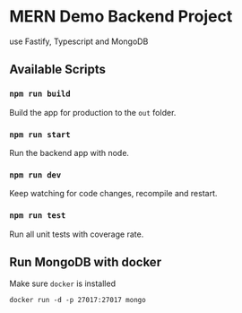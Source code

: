 # MERN Demo Backend Project

use Fastify, Typescript and MongoDB

## Available Scripts

### ```npm run build```

Build the app for production to the `out` folder.

### ```npm run start```

Run the backend app with node.

### ```npm run dev```

Keep watching for code changes, recompile and restart.

### ```npm run test```

Run all unit tests with coverage rate.

## Run MongoDB with docker

Make sure ```docker``` is installed

```
docker run -d -p 27017:27017 mongo
```

